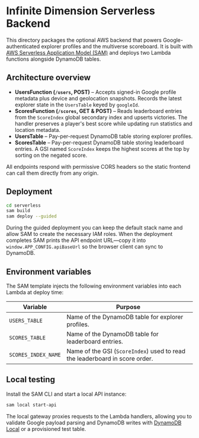 # Infinite Dimension Serverless Backend

This directory packages the optional AWS backend that powers Google-authenticated explorer profiles and the multiverse scoreboard. It is built with [AWS Serverless Application Model (SAM)](https://docs.aws.amazon.com/serverless-application-model/latest/developerguide/what-is-sam.html) and deploys two Lambda functions alongside DynamoDB tables.

## Architecture overview

- **UsersFunction (`/users`, POST)** – Accepts signed-in Google profile metadata plus device and geolocation snapshots. Records the latest explorer state in the `UsersTable` keyed by `googleId`.
- **ScoresFunction (`/scores`, GET & POST)** – Reads leaderboard entries from the `ScoreIndex` global secondary index and upserts victories. The handler preserves a player's best score while updating run statistics and location metadata.
- **UsersTable** – Pay-per-request DynamoDB table storing explorer profiles.
- **ScoresTable** – Pay-per-request DynamoDB table storing leaderboard entries. A GSI named `ScoreIndex` keeps the highest scores at the top by sorting on the negated score.

All endpoints respond with permissive CORS headers so the static frontend can call them directly from any origin.

## Deployment

```bash
cd serverless
sam build
sam deploy --guided
```

During the guided deployment you can keep the default stack name and allow SAM to create the necessary IAM roles. When the deployment completes SAM prints the API endpoint URL—copy it into `window.APP_CONFIG.apiBaseUrl` so the browser client can sync to DynamoDB.

## Environment variables

The SAM template injects the following environment variables into each Lambda at deploy time:

| Variable | Purpose |
| --- | --- |
| `USERS_TABLE` | Name of the DynamoDB table for explorer profiles. |
| `SCORES_TABLE` | Name of the DynamoDB table for leaderboard entries. |
| `SCORES_INDEX_NAME` | Name of the GSI (`ScoreIndex`) used to read the leaderboard in score order. |

## Local testing

Install the SAM CLI and start a local API instance:

```bash
sam local start-api
```

The local gateway proxies requests to the Lambda handlers, allowing you to validate Google payload parsing and DynamoDB writes with [DynamoDB Local](https://docs.aws.amazon.com/amazondynamodb/latest/developerguide/DynamoDBLocal.html) or a provisioned test table.
